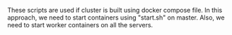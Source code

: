 
These scripts are used if cluster is built using docker compose file.
In this approach, we need to start containers using "start.sh" on master.
Also, we need to start worker containers on all the servers.
